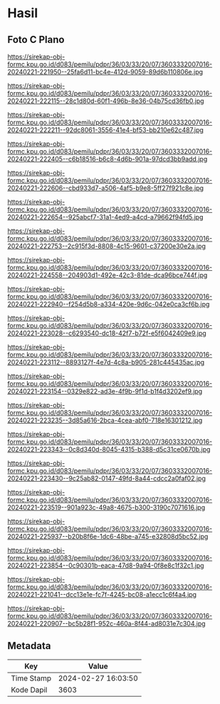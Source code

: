 # Hasil

## Foto C Plano

https://sirekap-obj-formc.kpu.go.id/d083/pemilu/pdpr/36/03/33/20/07/3603332007016-20240221-221950--25fa6d11-bc4e-412d-9059-89d6b110806e.jpg

https://sirekap-obj-formc.kpu.go.id/d083/pemilu/pdpr/36/03/33/20/07/3603332007016-20240221-222115--28c1d80d-60f1-496b-8e36-04b75cd36fb0.jpg

https://sirekap-obj-formc.kpu.go.id/d083/pemilu/pdpr/36/03/33/20/07/3603332007016-20240221-222211--92dc8061-3556-41e4-bf53-bb210e62c487.jpg

https://sirekap-obj-formc.kpu.go.id/d083/pemilu/pdpr/36/03/33/20/07/3603332007016-20240221-222405--c6b18516-b6c8-4d6b-901a-97dcd3bb9add.jpg

https://sirekap-obj-formc.kpu.go.id/d083/pemilu/pdpr/36/03/33/20/07/3603332007016-20240221-222606--cbd933d7-a506-4af5-b9e8-5ff27f921c8e.jpg

https://sirekap-obj-formc.kpu.go.id/d083/pemilu/pdpr/36/03/33/20/07/3603332007016-20240221-222654--925abcf7-31a1-4ed9-a4cd-a79662f94fd5.jpg

https://sirekap-obj-formc.kpu.go.id/d083/pemilu/pdpr/36/03/33/20/07/3603332007016-20240221-222753--2c915f3d-8808-4c15-9601-c37200e30e2a.jpg

https://sirekap-obj-formc.kpu.go.id/d083/pemilu/pdpr/36/03/33/20/07/3603332007016-20240221-224558--204903d1-492e-42c3-81de-dca96bce744f.jpg

https://sirekap-obj-formc.kpu.go.id/d083/pemilu/pdpr/36/03/33/20/07/3603332007016-20240221-222940--f254d5b8-a334-420e-9d6c-042e0ca3cf6b.jpg

https://sirekap-obj-formc.kpu.go.id/d083/pemilu/pdpr/36/03/33/20/07/3603332007016-20240221-223028--c6293540-dc18-42f7-b72f-e5f6042409e9.jpg

https://sirekap-obj-formc.kpu.go.id/d083/pemilu/pdpr/36/03/33/20/07/3603332007016-20240221-223112--8893127f-4e7d-4c8a-b905-281c445435ac.jpg

https://sirekap-obj-formc.kpu.go.id/d083/pemilu/pdpr/36/03/33/20/07/3603332007016-20240221-223154--0329e822-ad3e-4f9b-9f1d-b1f4d3202ef9.jpg

https://sirekap-obj-formc.kpu.go.id/d083/pemilu/pdpr/36/03/33/20/07/3603332007016-20240221-223235--3d85a616-2bca-4cea-abf0-718e16301212.jpg

https://sirekap-obj-formc.kpu.go.id/d083/pemilu/pdpr/36/03/33/20/07/3603332007016-20240221-223343--0c8d340d-8045-4315-b388-d5c31ce0670b.jpg

https://sirekap-obj-formc.kpu.go.id/d083/pemilu/pdpr/36/03/33/20/07/3603332007016-20240221-223430--9c25ab82-0147-49fd-8a44-cdcc2a0faf02.jpg

https://sirekap-obj-formc.kpu.go.id/d083/pemilu/pdpr/36/03/33/20/07/3603332007016-20240221-223519--901a923c-49a8-4675-b300-3190c7071616.jpg

https://sirekap-obj-formc.kpu.go.id/d083/pemilu/pdpr/36/03/33/20/07/3603332007016-20240221-225937--b20b8f6e-1dc6-48be-a745-e32808d5bc52.jpg

https://sirekap-obj-formc.kpu.go.id/d083/pemilu/pdpr/36/03/33/20/07/3603332007016-20240221-223854--0c90301b-eaca-47d8-9a94-0f8e8c1f32c1.jpg

https://sirekap-obj-formc.kpu.go.id/d083/pemilu/pdpr/36/03/33/20/07/3603332007016-20240221-221041--dcc13e1e-fc7f-4245-bc08-a1ecc1c6f4a4.jpg

https://sirekap-obj-formc.kpu.go.id/d083/pemilu/pdpr/36/03/33/20/07/3603332007016-20240221-220907--bc5b28f1-952c-460a-8f44-ad8031e7c304.jpg


## Metadata

| Key        | Value               |
| ---------- | ------------------- |
| Time Stamp | 2024-02-27 16:03:50 |
| Kode Dapil | 3603                |



